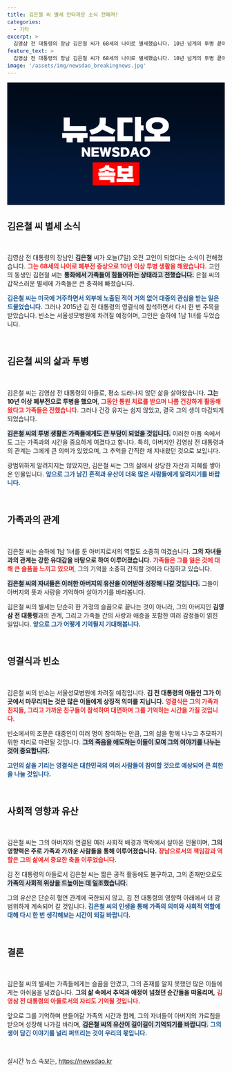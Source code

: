 ```yaml
---
title: 김은철 씨 별세 안타까운 소식 전해져!
categories:
  - 기타
excerpt: >
  김영삼 전 대통령의 장남 김은철 씨가 68세의 나이로 별세했습니다. 10년 넘게의 투병 끝에 전해진 갑작스러운 소식에 가족들은 큰 슬픔에 잠겼습니다.
feature_text: >
  김영삼 전 대통령의 장남 김은철 씨가 68세의 나이로 별세했습니다. 10년 넘게의 투병 끝에 전해진 갑작스러운 소식에 가족들은 큰 슬픔에 잠겼습니다.
image: '/assets/img/newsdao_breakingnews.jpg'
---
```


<p><img src="/assets/img/newsdao_breakingnews.jpg" alt="bookingtag 속보" /></p>

<h2 data-ke-size="size26">김은철 씨 별세 소식</h2>

<p data-ke-size="size16">&nbsp;</p>

<p>김영삼 전 대통령의 장남인 <b>김은철</b> 씨가 오늘(7일) 오전 고인이 되었다는 소식이 전해졌습니다. <b><span style="color: #ee2323;">그는 68세의 나이로 폐부전 증상으로 10년 이상 투병 생활을 해왔습니다.</span></b> 고인의 동생인 김현철 씨는 <b><span style="background-color: #21538527;">통화에서 가족들이 힘들어하는 상태라고 전했습니다.</span></b> 은철 씨의 갑작스러운 별세에 가족들은 큰 충격에 빠졌습니다. </p>

<p><b><span style="color: #1a5490;">김은철 씨는 미국에 거주하면서 외부에 노출된 적이 거의 없어 대중의 관심을 받는 일은 드물었습니다.</span></b> 그러나 2015년 김 전 대통령의 영결식에 참석하면서 다시 한 번 주목을 받았습니다. 빈소는 서울성모병원에 차려질 예정이며, 고인은 슬하에 1남 1녀를 두었습니다.</p>

<p data-ke-size="size16">&nbsp;</p>

<h2 data-ke-size="size26">김은철 씨의 삶과 투병</h2>

<p data-ke-size="size16">&nbsp;</p>

<p>김은철 씨는 김영삼 전 대통령의 아들로, 평소 드러나지 않던 삶을 살아왔습니다. <b>그는 10년 이상 폐부전으로 투병을 했으며</b>, <b><span style="color: #ee2323;">그동안 통원 치료를 받으며 나름 건강하게 활동해 왔다고 가족들은 전했습니다.</span></b> 그러나 건강 유지는 쉽지 않았고, 결국 그의 생이 마감되게 되었습니다.</p>

<p><b><span style="background-color: #21538527;">김은철 씨의 투병 생활은 가족들에게도 큰 부담이 되었을 것입니다.</span></b> 이러한 아픔 속에서도 그는 가족과의 시간을 중요하게 여겼다고 합니다. 특히, 아버지인 김영삼 전 대통령과의 관계는 그에게 큰 의미가 있었으며, 그 추억을 간직한 채 지내왔던 것으로 보입니다.</p>

<p>광범위하게 알려지지는 않았지만, 김은철 씨는 그의 삶에서 상당한 자산과 지혜를 쌓아온 인물입니다. <b><span style="color: #1a5490;">앞으로 그가 남긴 흔적과 유산이 더욱 많은 사람들에게 알려지기를 바랍니다.</span></b></p>

<p data-ke-size="size16">&nbsp;</p>

<h2 data-ke-size="size26">가족과의 관계</h2>

<p data-ke-size="size16">&nbsp;</p>

<p>김은철 씨는 슬하에 1남 1녀를 둔 아버지로서의 역할도 소중히 여겼습니다. <b>그의 자녀들과의 관계는 강한 유대감을 바탕으로 하여 이루어졌습니다.</b> <b><span style="color: #ee2323;">가족들은 그를 잃은 것에 대해 큰 슬픔을 느끼고 있으며</span></b>, 그의 기억을 소중히 간직할 것이라 다짐하고 있습니다.</p>

<p><b><span style="background-color: #21538527;">김은철 씨의 자녀들은 이러한 아버지의 유산을 이어받아 성장해 나갈 것입니다.</span></b> 그들이 아버지의 뜻과 사랑을 기억하며 살아가기를 바라봅니다. </p>

<p>김은철 씨의 별세는 단순히 한 가정의 슬픔으로 끝나는 것이 아니라, 그의 아버지인 <b>김영삼 전 대통령</b>과의 관계, 그리고 가족들 간의 사랑과 애증을 포함한 여러 감정들이 얽힌 일입니다. <b><span style="color: #1a5490;">앞으로 그가 어떻게 기억될지 기대해봅니다.</span></b></p>

<p data-ke-size="size16">&nbsp;</p>

<h2 data-ke-size="size26">영결식과 빈소</h2>

<p data-ke-size="size16">&nbsp;</p>

<p>김은철 씨의 빈소는 서울성모병원에 차려질 예정입니다. <b>김 전 대통령의 아들인 그가 이곳에서 마무리되는 것은 많은 이들에게 상징적 의미를 지닙니다.</b> <b><span style="color: #ee2323;">영결식은 그의 가족과 친지들, 그리고 가까운 친구들이 참석하여 대면하며 그를 기억하는 시간을 가질 것입니다.</span></b></p>

<p>빈소에서의 조문은 대중인이 여러 명이 참여하는 만큼, 그의 삶을 함께 나누고 추모하기 위한 자리로 마련될 것입니다. <b><span style="background-color: #21538527;">그의 죽음을 애도하는 이들이 모여 그의 이야기를 나누는 것이 중요합니다.</span></b> </p>

<p><b><span style="color: #1a5490;">고인의 삶을 기리는 영결식은 대한민국의 여러 사람들이 참여할 것으로 예상되어 큰 회한을 나눌 것입니다.</span></b> </p>

<p data-ke-size="size16">&nbsp;</p>

<h2 data-ke-size="size26">사회적 영향과 유산</h2>

<p data-ke-size="size16">&nbsp;</p>

<p>김은철 씨는 그의 아버지와 연결된 여러 사회적 배경과 맥락에서 살아온 인물이며, <b>그의 영향력은 주로 가족과 가까운 사람들을 통해 이루어졌습니다.</b> <b><span style="color: #ee2323;">장남으로서의 책임감과 역할은 그의 삶에서 중요한 축을 이루었습니다.</span></b></p>

<p>김 전 대통령의 아들로서 김은철 씨는 짧은 공적 활동에도 불구하고, 그의 존재만으로도 <b><span style="background-color: #21538527;">가족의 사회적 위상을 드높이는 데 일조했습니다.</span></b> </p>

<p>그의 유산은 단순히 혈연 관계에 국한되지 않고, 김 전 대통령의 영향력 아래에서 더 광범위하게 계속되어 갈 것입니다. <b><span style="color: #1a5490;">김은철 씨의 인생을 통해 가족의 의미와 사회적 역할에 대해 다시 한 번 생각해보는 시간이 되길 바랍니다.</span></b></p>

<p data-ke-size="size16">&nbsp;</p>

<h2 data-ke-size="size26">결론</h2>

<p data-ke-size="size16">&nbsp;</p>

<p>김은철 씨의 별세는 가족들에게는 슬픔을 안겼고, 그의 존재를 알지 못했던 많은 이들에게는 아쉬움을 남겼습니다. <b>그의 삶 속에서 추억과 애정이 넘쳤던 순간들을 떠올리며,</b> <b><span style="color: #ee2323;">김영삼 전 대통령의 아들로서의 자리도 기억될 것입니다.</span></b></p>

<p>앞으로 그를 기억하며 만들어갈 가족의 시간과 함께, 그의 자녀들이 아버지의 가르침을 받으며 성장해 나가길 바라며, <b><span style="background-color: #21538527;">김은철 씨의 유산이 길이길이 기억되기를 바랍니다.</span></b> <b><span style="color: #1a5490;">그의 생이 담긴 이야기를 널리 퍼뜨리는 것이 우리의 몫입니다.</span></b> </p>

<p data-ke-size="size16">&nbsp;</p>
실시간 뉴스 속보는, <a href="https://newsdao.kr" rel="dofollow">https://newsdao.kr</a>


